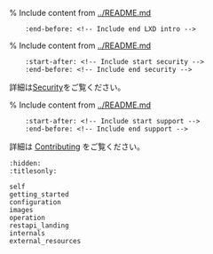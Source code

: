 % Include content from [../README.md](../README.md)
```{include} ../README.md
    :end-before: <!-- Include end LXD intro -->
```

% Include content from [../README.md](../README.md)
```{include} ../README.md
    :start-after: <!-- Include start security -->
    :end-before: <!-- Include end security -->
```

詳細は[Security](security.md)をご覧ください。

% Include content from [../README.md](../README.md)
```{include} ../README.md
    :start-after: <!-- Include start support -->
    :end-before: <!-- Include end support -->
```

詳細は [Contributing](contributing.md) をご覧ください。

```{toctree}
:hidden:
:titlesonly:

self
getting_started
configuration
images
operation
restapi_landing
internals
external_resources
```
